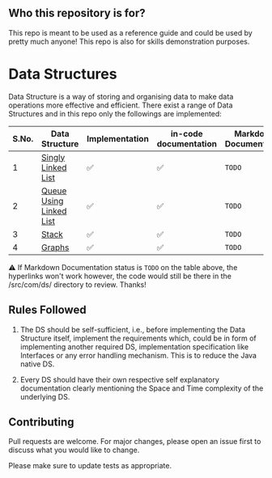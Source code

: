 ## Who this repository is for?

This repo is meant to be used as a reference guide and could be used by pretty much anyone! This repo is also for skills demonstration purposes. 

# Data Structures

Data Structure is a way of storing and organising data to make data operations more effective and efficient. There exist a range of Data Structures and in this repo only the followings are implemented:

| S.No. | Data Structure                                               | Implementation     | in-code documentation | Markdown Documentation | Testing Status     |
|-------|--------------------------------------------------------------|--------------------|-----------------------|------------------------|--------------------|
| 1     | [Singly Linked List](./src/com/ds/linkedlist/LinkedList.md)  | :white_check_mark: | :white_check_mark:    | `TODO`                   | :white_check_mark: |
| 2     | [Queue Using Linked List](./src/com/ds/linkedlist/LQueue.md) | :white_check_mark: | :white_check_mark:    | `TODO`                  | `TODO`               |
| 3     | [Stack](./src/com/ds/linkedlist/Stack.md)                    | :white_check_mark: | :white_check_mark:    | `TODO`                  | `TODO`             |
| 4     | [Graphs](./src/com/ds/linkedlist/Graphs.md)                  | :white_check_mark: | :white_check_mark:    | `TODO`                  | :white_check_mark: |

:warning: If Markdown Documentation status is `TODO` on the table above, the hyperlinks won't work however, the code would still be there in the /src/com/ds/ directory to review. Thanks!

## Rules Followed

1. The DS should be self-sufficient, i.e., before implementing the Data Structure itself, implement the requirements which, could be in form of implementing another required DS, implementation specification like Interfaces or any error handling mechanism. This is to reduce the Java native DS.

2. Every DS should have their own respective self explanatory documentation clearly mentioning the Space and Time complexity of the underlying DS.

## Contributing
Pull requests are welcome. For major changes, please open an issue first to discuss what you would like to change.

Please make sure to update tests as appropriate.
